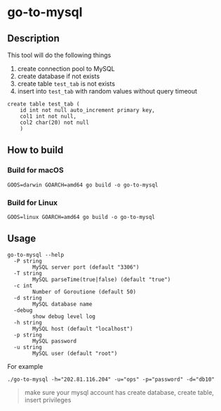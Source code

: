 # go-to-mysql

## Description
This tool will do the following things
1. create connection pool to MySQL
2. create database if not exists
3. create table `test_tab` is not exists
4. insert into `test_tab` with random values without query timeout
```
create table test_tab (
    id int not null auto_increment primary key,
    col1 int not null, 
    col2 char(20) not null
    )
```

## How to build
### Build for macOS
```
GOOS=darwin GOARCH=amd64 go build -o go-to-mysql
```

### Build for Linux
```
GOOS=linux GOARCH=amd64 go build -o go-to-mysql
```


## Usage
```
go-to-mysql --help
  -P string
        MySQL server port (default "3306")
  -T string
        MySQL parseTime(true|false) (default "true")
  -c int
        Number of Goroutione (default 50)
  -d string
        MySQL database name
  -debug
        show debug level log
  -h string
        MySQL host (default "localhost")
  -p string
        MySQL password
  -u string
        MySQL user (default "root")

```

For example
```
./go-to-mysql -h="202.81.116.204" -u="ops" -p="password" -d="db10" 
```
> make sure your mysql account has create database, create table, insert privileges
